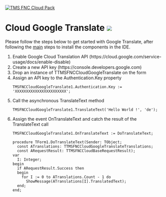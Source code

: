 <a href="http://www.tmssoftware.com/site/tmsfnccloudpack.asp"><img src="https://tmssoftware.com/site/img/github/tmsfnccloudpack.png" title="TMS FNC Cloud Pack" alt="TMS FNC Cloud Pack"></a>
# Cloud Google Translate <img src="http://tmssoftware.com/site/img/github/tmsfnccloudgoogletranslate.png"/> #
Please follow the steps below to get started with Google Translate, after following the <a href="https://github.com/tmssoftware/TMS-FNC-Cloud-Pack/blob/master/README.md">main</a> steps to install the components in the IDE.
<ol>
  <li>Enable Google Cloud Translation API (https://cloud.google.com/service-usage/docs/enable-disable)
  <li>Create a new API key (https://console.developers.google.com)
  <li>Drop an instance of TTMSFNCCloudGoogleTranslate on the form</li>  
  <li>Assign an API key to the Authentication.Key property

  ```delphi
  TMSFNCCloudGoogleTranslate1.Authentication.Key := 'XXXXXXXXXXXXXXXXXXXXXXX';    
  ```
  
  </li>  
  <li>Call the asynchronous TranslateText method</li>
  
  ```delphi
  TMSFNCCloudGoogleTranslate1.TranslateText('Hello World !', 'de');
  ```
  
  <li>Assign the event OnTranslateText and catch the result of the TranslateText call
  
  ```delphi
  TMSFNCCloudGoogleTranslate1.OnTranslateText := DoTranslateText;  
  ```
  
  ```delphi    
  procedure TForm1.DoTranslateText(Sender: TObject;
    const ATranslations: TTMSFNCCloudGoogleTranslateTranslations;
    const ARequestResult: TTMSFNCCloudBaseRequestResult);
  var
    I: Integer;
  begin
    if ARequestResult.Success then
    begin
      for I := 0 to ATranslations.Count - 1 do
        ShowMessage(ATranslations[I].TranslatedText);
    end;
  end;
  ```
  
  </li>    
</ol>
